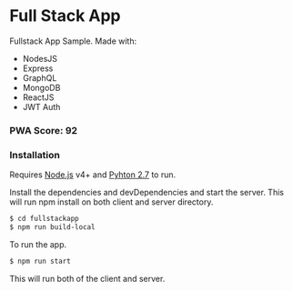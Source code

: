 # Full Stack App 


Fullstack App Sample. Made with:
  - NodesJS
  - Express
  - GraphQL
  - MongoDB
  - ReactJS
  - JWT Auth

### PWA Score: 92

### Installation

Requires [Node.js](https://nodejs.org/) v4+ and [Pyhton 2.7](https://www.python.org/download/releases/2.7/) to run.

Install the dependencies and devDependencies and start the server. This will run npm install on both client and server directory.

```sh
$ cd fullstackapp
$ npm run build-local
```

To run the app.

```sh
$ npm run start
```

This will run both of the client and server.